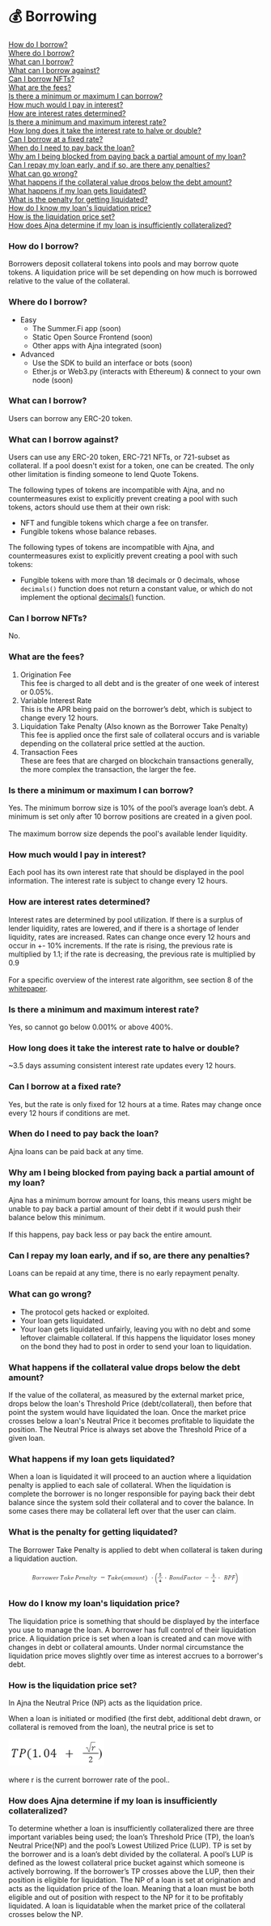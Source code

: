 # 💰 Borrowing

[How do I borrow?](borrowing.md#how-do-i-borrow)\
[Where do I borrow?](borrowing.md#where-do-i-borrow)\
[What can I borrow?](borrowing.md#what-can-i-borrow)\
[What can I borrow against?](borrowing.md#what-can-i-borrow-against)\
[Can I borrow NFTs?](borrowing.md#can-i-borrow-nfts)\
[What are the fees?](borrowing.md#what-are-the-fees)\
[Is there a minimum or maximum I can borrow?](borrowing.md#is-there-a-minimum-or-maximum-i-can-borrow)\
[How much would I pay in interest?](borrowing.md#how-much-would-i-pay-in-interest)\
[How are interest rates determined?](borrowing.md#how-are-interest-rates-determined)\
[Is there a minimum and maximum interest rate?](borrowing.md#is-there-a-minimum-and-maximum-interest-rate)\
[How long does it take the interest rate to halve or double?](borrowing.md#how-long-does-it-take-the-interest-rate-to-halve-or-double)\
[Can I borrow at a fixed rate?](borrowing.md#can-i-borrow-at-a-fixed-rate)\
[When do I need to pay back the loan?](borrowing.md#when-do-i-need-to-pay-back-the-loan)\
[Why am I being blocked from paying back a partial amount of my loan?](borrowing.md#why-am-i-being-blocked-from-paying-back-a-partial-amount-of-my-loan)\
[Can I repay my loan early, and if so, are there any penalties?](borrowing.md#can-i-repay-my-loan-early-and-if-so-are-there-any-penalties)\
[What can go wrong?](borrowing.md#what-can-go-wrong)\
[What happens if the collateral value drops below the debt amount?](borrowing.md#what-happens-if-the-collateral-value-drops-below-the-debt-amount)\
[What happens if my loan gets liquidated?](borrowing.md#what-happens-if-my-loan-gets-liquidated)\
[What is the penalty for getting liquidated?](borrowing.md#what-is-the-penalty-for-getting-liquidated)\
[How do I know my loan's liquidation price?](borrowing.md#how-do-i-know-my-loans-liquidation-price)\
[How is the liquidation price set?](borrowing.md#how-is-the-liquidation-price-set)\
[How does Ajna determine if my loan is insufficiently collateralized?](borrowing.md#how-does-ajna-determine-if-my-loan-is-insufficiently-collateralized)

### How do I borrow?

Borrowers deposit collateral tokens into pools and may borrow quote tokens. A liquidation price will be set depending on how much is borrowed relative to the value of the collateral.

### Where do I borrow?

* Easy
  * The Summer.Fi app (soon)
  * Static Open Source Frontend (soon)
  * Other apps with Ajna integrated (soon)
* Advanced
  * Use the SDK to build an interface or bots (soon)
  * Ether.js or Web3.py (interacts with Ethereum) & connect to your own node (soon)

### What can I borrow?

Users can borrow any ERC-20 token.

### What can I borrow against?

Users can use any ERC-20 token, ERC-721 NFTs, or 721-subset as collateral. If a pool doesn't exist for a token, one can be created. The only other limitation is finding someone to lend Quote Tokens.

The following types of tokens are incompatible with Ajna, and no countermeasures exist to explicitly prevent creating a pool with such tokens, actors should use them at their own risk:

* NFT and fungible tokens which charge a fee on transfer.
* Fungible tokens whose balance rebases.

The following types of tokens are incompatible with Ajna, and countermeasures exist to explicitly prevent creating a pool with such tokens:

* Fungible tokens with more than 18 decimals or 0 decimals, whose `decimals()` function does not return a constant value, or which do not implement the optional [decimals()](https://eips.ethereum.org/EIPS/eip-20#decimals) function.

### Can I borrow NFTs?

No.

### What are the fees?

1. Origination Fee\
   This fee is charged to all debt and is the greater of one week of interest or 0.05%.
2. Variable Interest Rate \
   This is the APR being paid on the borrower’s debt, which is subject to change every 12 hours.
3. Liquidation Take Penalty (Also known as the Borrower Take Penalty)\
   This fee is applied once the first sale of collateral occurs and is variable depending on the collateral price settled at the auction.
4. Transaction Fees\
   These are fees that are charged on blockchain transactions generally, the more complex the transaction, the larger the fee.

### Is there a minimum or maximum I can borrow?

Yes. The minimum borrow size is 10% of the pool’s average loan’s debt. A minimum is set only after 10 borrow positions are created in a given pool.\
\
The maximum borrow size depends the pool's available lender liquidity.

### How much would I pay in interest?

Each pool has its own interest rate that should be displayed in the pool information. The interest rate is subject to change every 12 hours.

### How are interest rates determined?

Interest rates are determined by pool utilization. If there is a surplus of lender liquidity, rates are lowered, and if there is a shortage of lender liquidity, rates are increased. Rates can change once every 12 hours and occur in +- 10% increments. If the rate is rising, the previous rate is multiplied by 1.1; if the rate is decreasing, the previous rate is multiplied by 0.9\
\
For a specific overview of the interest rate algorithm, see section 8 of the [whitepaper](https://www.ajna.finance/whitepaper).

### Is there a minimum and maximum interest rate?

Yes, so cannot go below 0.001% or above 400%.

### How long does it take the interest rate to halve or double?

\~3.5 days assuming consistent interest rate updates every 12 hours.

### Can I borrow at a fixed rate?

Yes, but the rate is only fixed for 12 hours at a time. Rates may change once every 12 hours if conditions are met.

### When do I need to pay back the loan?

Ajna loans can be paid back at any time.

### Why am I being blocked from paying back a partial amount of my loan?

Ajna has a minimum borrow amount for loans, this means users might be unable to pay back a partial amount of their debt if it would push their balance below this minimum. \
\
If this happens, pay back less or pay back the entire amount.

### Can I repay my loan early, and if so, are there any penalties?

Loans can be repaid at any time, there is no early repayment penalty.

### What can go wrong?

* The protocol gets hacked or exploited.
* Your loan gets liquidated.
* Your loan gets liquidated unfairly, leaving you with no debt and some leftover claimable collateral. If this happens the liquidator loses money on the bond they had to post in order to send your loan to liquidation.

### What happens if the collateral value drops below the debt amount?

If the value of the collateral, as measured by the external market price, drops below the loan's Threshold Price (debt/collateral), then before that point the system would have liquidated the loan. Once the market price crosses below a loan's Neutral Price it becomes profitable to liquidate the position. The Neutral Price is always set above the Threshold Price of a given loan.

### What happens if my loan gets liquidated?

When a loan is liquidated it will proceed to an auction where a liquidation penalty is applied to each sale of collateral. When the liquidation is complete the borrower is no longer responsible for paying back their debt balance since the system sold their collateral and to cover the balance. In some cases there may be collateral left over that the user can claim.

### What is the penalty for getting liquidated?

The Borrower Take Penalty is applied to debt when collateral is taken during a liquidation auction.

<figure><img src="../.gitbook/assets/image (9).png" alt=""><figcaption></figcaption></figure>

### How do I know my loan's liquidation price?

The liquidation price is something that should be displayed by the interface you use to manage the loan. A borrower has full control of their liquidation price. A liquidation price is set when a loan is created and can move with changes in debt or collateral amounts. Under normal circumstance the liquidation price moves slightly over time as interest accrues to a borrower's debt.

### How is the liquidation price set?

In Ajna the Neutral Price (NP) acts as the liquidation price.

When a loan is initiated or modified (the first debt, additional debt drawn, or collateral is removed from the loan), the neutral price is set to

&#x20;                                                        <img src="../.gitbook/assets/image (10).png" alt="" data-size="original">\
\
where r is the current borrower rate of the pool..

### How does Ajna determine if my loan is insufficiently collateralized?

To determine whether a loan is insufficiently collateralized there are three important variables being used; the loan’s Threshold Price (TP), the loan’s Neutral Price(NP) and the pool’s Lowest Utilized Price (LUP). TP is set by the borrower and is a loan’s debt divided by the collateral. A pool’s LUP is defined as the lowest collateral price bucket against which someone is actively borrowing. If the borrower’s TP crosses above the LUP, then their position is eligible for liquidation. The NP of a loan is set at origination and acts as the liquidation price of the loan. Meaning that a loan must be both eligible and out of position with respect to the NP for it to be profitably liquidated. A loan is liquidatable when the market price of the collateral crosses below the NP.
